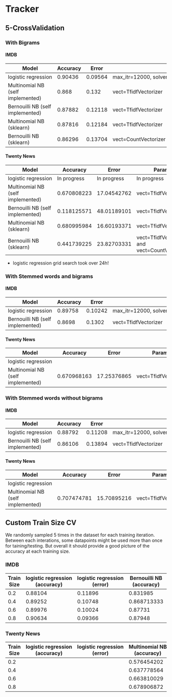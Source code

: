 # Tracker

## 5-CrossValidation

### With Bigrams

#### IMDB
|Model                            |Accuracy|Error  |Params                                                    |
|---------------------------------|--------|-------|----------------------------------------------------------|
|logistic regression              |0.90436 |0.09564|max_itr=12000, solver=sag, vect=CountVectorizer, tol=0.001|
|Multinomial NB (self implemented)|0.868   |0.132  |vect=TfidfVectorizer                                      |
|Bernouilli NB (self implemented) |0.87882 |0.12118|vect=TfidfVectorizer                                      |
|Multinomial NB (sklearn)         |0.87816 |0.12184|vect=TfidfVectorizer                                      |
|Bernouilli NB (sklearn)          |0.86296 |0.13704|vect=CountVectorizer                                      |



#### Twenty News

|Model                            |Accuracy|Error  |Params                                                    |
|---------------------------------|--------|-------|----------------------------------------------------------|
|logistic regression              |In progress|In progress|In progress                                               |
|Multinomial NB (self implemented)|0.670808223|17.04542762|vect=TfidfVectorizer                                      |
|Bernouilli NB (self implemented) |0.118125571|48.01189101|vect=TfidfVectorizer                                      |
|Multinomial NB (sklearn)         |0.680995984|16.60193371|vect=TfidfVectorizer                                      |
|Bernouilli NB (sklearn)          |0.441739225|23.82703331|vect=TfidfVectorizer and vect=CountVectorizer             |

* logistic regression grid search took over 24h!


### With Stemmed words and bigrams

#### IMDB
|Model                           |Accuracy|Error  |Params                                                    |
|--------------------------------|--------|-------|----------------------------------------------------------|
|logistic regression             |0.89758 |0.10242|max_itr=12000, solver=sag, vect=CountVectorizer, tol=0.001|
|Bernouilli NB (self implemented)|0.8698  |0.1302 |vect=TfidfVectorizer                                      |

#### Twenty News
|Model                            |Accuracy   |Error      |Params              |
|---------------------------------|-----------|-----------|--------------------|
|logistic regression              |           |           |                    |
|Multinomial NB (self implemented)|0.670968163|17.25376865|vect=TfidfVectorizer|


### With Stemmed words without bigrams

#### IMDB
|Model                           |Accuracy|Error  |Params                                                    |
|--------------------------------|--------|-------|----------------------------------------------------------|
|logistic regression             |0.88792 |0.11208|max_itr=12000, solver=sag, vect=CountVectorizer, tol=0.001|
|Bernouilli NB (self implemented)|0.86106 |0.13894|vect=TfidfVectorizer                                      |


#### Twenty News
|Model                            |Accuracy   |Error      |Params              |
|---------------------------------|-----------|-----------|--------------------|
|logistic regression              |           |           |                    |
|Multinomial NB (self implemented)|0.707474781|15.70895216|vect=TfidfVectorizer|


## Custom Train Size CV
We randomly sampled 5 times in the dataset for each training iteration. Between each interations, some datapoints might be used more than once for taining/testing.
But overall it should provide a good picture of the accuracy at each training size. 

### IMDB
|Train Size|logistic regression (accuracy) |logistic regression (error) |Bernouilli NB (accuracy)|Bernouilli NB (error)|
|----------|-------------------|-------------------|-------------|-------------|
|0.2       |0.88104            |0.11896            |0.831985     |0.168015     |
|0.4       |0.89252            |0.10748            |0.868713333  |0.131286667  |
|0.6       |0.89976            |0.10024            |0.87731      |0.12269      |
|0.8       |0.90634            |0.09366            |0.87948      |0.12052      |

### Twenty News
|Train Size|logistic regression (accuracy)|logistic regression (error)|Multinomial NB (accuracy)|Multinomial NB (error)|
|----------|------------------------------|---------------------------|-------------------------|----------------------|
|0.2       |                              |                           |0.576454202              |19.51556676           |
|0.4       |                              |                           |0.637778564              |18.5126636            |
|0.6       |                              |                           |0.663810029              |17.11430088           |
|0.8       |                              |                           |0.678906872              |16.45709737           |

